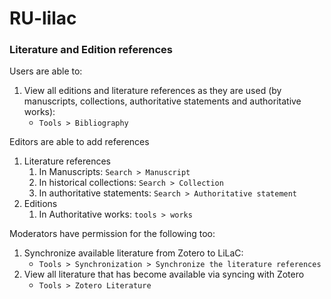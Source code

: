 # RU-lilac

### Literature and Edition references

Users are able to:
1. View all editions and literature references as they are used (by manuscripts, collections, authoritative statements and authoritative works):
   - `Tools > Bibliography`
   
Editors are able to add references
1. Literature references
   1. In Manuscripts: `Search > Manuscript`
   1. In historical collections: `Search > Collection`
   1. In authoritative statements: `Search > Authoritative statement`
1. Editions
   1. In Authoritative works: `tools > works`

Moderators have permission for the following too:
1. Synchronize available literature from Zotero to LiLaC:
   - `Tools > Synchronization > Synchronize the literature references`
1. View all literature that has become available via syncing with Zotero
   - `Tools > Zotero Literature`
   
